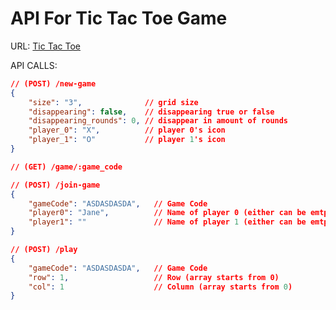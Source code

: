 # API For Tic Tac Toe Game

URL: [Tic Tac Toe](https://tttweb.vercel.app)

API CALLS:

```json
// (POST) /new-game
{
    "size": "3",              // grid size
    "disappearing": false,    // disappearing true or false
    "disappearing_rounds": 0, // disappear in amount of rounds
    "player_0": "X",          // player 0's icon
    "player_1": "O"           // player 1's icon
}
```

```json
// (GET) /game/:game_code
```

```json
// (POST) /join-game
{
    "gameCode": "ASDASDASDA",   // Game Code
    "player0": "Jane",          // Name of player 0 (either can be emtpy)
    "player1": ""               // Name of player 1 (either can be emtpy)
}
```

```json
// (POST) /play
{
    "gameCode": "ASDASDASDA",   // Game Code
    "row": 1,                   // Row (array starts from 0)
    "col": 1                    // Column (array starts from 0)
}
```
